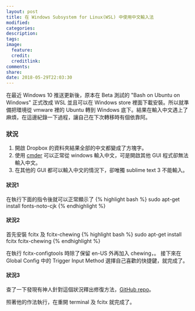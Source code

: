 ```yaml
---
layout: post
title: 在 Windows Subsystem for Linux(WSL) 中使用中文輸入法
modified:
categories: 
description:
tags:
image:
  feature:
  credit:
  creditlink:
comments:
share:
date: 2018-05-29T22:03:30
---
```


在最近 Windows 10 推送更新後，原本在 Beta 測試的 "Bash on Ubuntu on Windows" 正式改成 WSL 並且可以在 Windows store 裡面下載安裝。所以就準備把環境從 vmware 裡的 Ubuntu 轉到 Windows 底下。結果在輸入中文遇上了麻煩，在這邊紀錄一下過程，讓自己在下次轉移時有個依靠阿。

### 狀況
1. 開啟 Dropbox 的資料夾結果全部的中文都變成了方塊字。
2. 使用 [cmder](http://cmder.net/) 可以正常從 windows 輸入中文，可是開啟其他 GUI 程式卻無法輸入中文。
3. 在其他的 GUI 都可以輸入中文的情況下，卻唯獨 sublime text 3 不能輸入。

#### 狀況1 

在執行下面的指令後就可以正常顯示了
{% highlight bash %}
sudo apt-get install fonts-noto-cjk
{% endhighlight %}

#### 狀況2 

首先安裝 fcitx 及 fcitx-chewing 
{% highlight bash %}
sudo apt-get install fcitx fcitx-chewing
{% endhighlight %}

在執行 fcitx-configtools 時除了保留 en-US 外再加入 chewing，。
接下來在 Global Config 中的 Trigger Input Method 選擇自己喜歡的快捷鍵，就完成了。

#### 狀況3 

查了一下發現有神人針對這個狀況釋出修復方法，[GitHub repo](https://github.com/lyfeyaj/sublime-text-imfix)。

照著他的作法執行，在重開 terminal 及 fcitx 就完成了。
